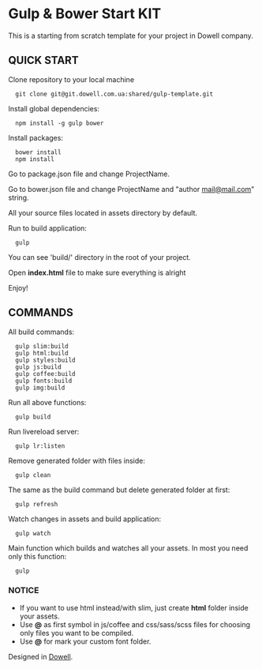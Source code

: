 # Gulp & Bower Start KIT

This is a starting from scratch template for your project in Dowell company.

## QUICK START

Clone repository to your local machine

      git clone git@git.dowell.com.ua:shared/gulp-template.git

Install global dependencies:

      npm install -g gulp bower

Install packages:

      bower install
      npm install


Go to package.json file and change ProjectName.

Go to bower.json file and change ProjectName and "author <mail@mail.com>" string.

All your source files located in assets directory by default.

Run to build application:

      gulp

You can see 'build/' directory in the root of your project.

Open **index.html** file to make sure everything is alright

Enjoy!


## COMMANDS

All build commands:

      gulp slim:build
      gulp html:build
      gulp styles:build
      gulp js:build
      gulp coffee:build
      gulp fonts:build
      gulp img:build

Run all above functions:

      gulp build

Run  livereload server:

      gulp lr:listen

Remove generated folder with files inside:

      gulp clean

The same as the build command but delete generated folder at first:

      gulp refresh

Watch changes in assets and build application:

      gulp watch

Main function which builds and watches all your assets. In most you need only this function:

      gulp


### NOTICE

* If you want to use html instead/with slim, just create **html** folder inside your assets.
* Use **@** as first symbol in js/coffee and css/sass/scss files for choosing only files you want to be compiled.
* Use **@** for mark your custom font folder.


Designed in [Dowell](http://dowell.com.ua).
